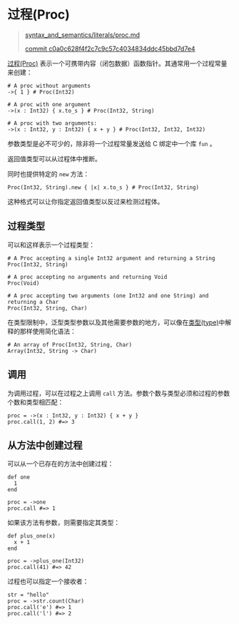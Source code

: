 # 过程(Proc)

> [syntax_and_semantics/literals/proc.md][proc]
>
> [commit c0a0c628f4f2c7c9c57c4034834ddc45bbd7d7e4][commit]

[proc]: https://github.com/crystal-lang/crystal-book/blob/master/syntax_and_semantics/literals/proc.md
[commit]: https://github.com/crystal-lang/crystal-book/commit/c0a0c628f4f2c7c9c57c4034834ddc45bbd7d7e4

[过程(Proc)](http://crystal-lang.org/api/Proc.html) 表示一个可携带内容（闭包数据）函数指针。其通常用一个过程常量来创建：

```crystal
# A proc without arguments
->{ 1 } # Proc(Int32)

# A proc with one argument
->(x : Int32) { x.to_s } # Proc(Int32, String)

# A proc with two arguments:
->(x : Int32, y : Int32) { x + y } # Proc(Int32, Int32, Int32)
```
参数类型是必不可少的，除非将一个过程常量发送给 C 绑定中一个库 `fun` 。


返回值类型可以从过程体中推断。

同时也提供特定的 `new` 方法：

```crystal
Proc(Int32, String).new { |x| x.to_s } # Proc(Int32, String)
```

这种格式可以让你指定返回值类型以反过来检测过程体。

## 过程类型

可以和这样表示一个过程类型：

```crystal
# A Proc accepting a single Int32 argument and returning a String
Proc(Int32, String)

# A proc accepting no arguments and returning Void
Proc(Void)

# A proc accepting two arguments (one Int32 and one String) and returning a Char
Proc(Int32, String, Char)
```

在类型限制中，泛型类型参数以及其他需要参数的地方，可以像在[类型(type)](../type_grammar.html)中解释的那样使用简化语法：

```crystal
# An array of Proc(Int32, String, Char)
Array(Int32, String -> Char)
```

## 调用

为调用过程，可以在过程之上调用 `call` 方法。参数个数与类型必须和过程的参数个数和类型相匹配：

```crystal
proc = ->(x : Int32, y : Int32) { x + y }
proc.call(1, 2) #=> 3
```

## 从方法中创建过程

可以从一个已存在的方法中创建过程：

```crystal
def one
  1
end

proc = ->one
proc.call #=> 1
```

如果该方法有参数，则需要指定其类型：

```crystal
def plus_one(x)
  x + 1
end

proc = ->plus_one(Int32)
proc.call(41) #=> 42
```

过程也可以指定一个接收者：

```crystal
str = "hello"
proc = ->str.count(Char)
proc.call('e') #=> 1
proc.call('l') #=> 2
```
